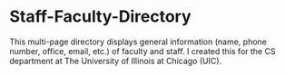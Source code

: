 # Staff-Faculty-Directory
This multi-page directory displays general information (name, phone number, office, email, etc.) of faculty and staff. I created this for the CS department at The University of Illinois at Chicago (UIC).
